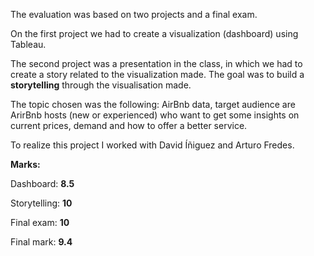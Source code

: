 The evaluation was based on two projects and a final exam.

On the first project we had to create a visualization (dashboard) using Tableau.

The second project was a presentation in the class, in which we had to create a story related to the visualization made. The goal was to build a **storytelling** through the visualisation made.

The topic chosen was the following: AirBnb data, target audience are ArirBnb hosts (new or experienced) who want to get some insights on current prices, demand and how to offer a better service.

To realize this project I worked with David Íñiguez and Arturo Fredes.

**Marks:**

Dashboard: **8.5**

Storytelling: **10**

Final exam: **10**

Final mark: **9.4**
